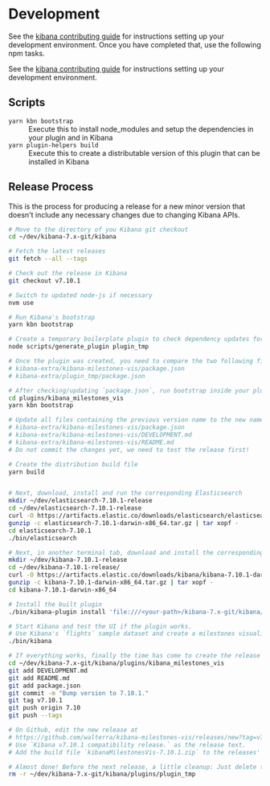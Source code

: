 # Development

See the [kibana contributing guide](https://github.com/elastic/kibana/blob/master/CONTRIBUTING.md) for instructions setting up your development environment. Once you have completed that, use the following npm tasks.

See the [kibana contributing guide](https://github.com/elastic/kibana/blob/master/CONTRIBUTING.md) for instructions setting up your development environment.

## Scripts

<dl>
  <dt><code>yarn kbn bootstrap</code></dt>
  <dd>Execute this to install node_modules and setup the dependencies in your plugin and in Kibana</dd>

  <dt><code>yarn plugin-helpers build</code></dt>
  <dd>Execute this to create a distributable version of this plugin that can be installed in Kibana</dd>
</dl>

## Release Process

This is the process for producing a release for a new minor version that doesn't include any necessary changes due to changing Kibana APIs.

```bash
# Move to the directory of you Kibana git checkout
cd ~/dev/kibana-7.x-git/kibana

# Fetch the latest releases
git fetch --all --tags

# Check out the release in Kibana
git checkout v7.10.1

# Switch to updated node-js if necessary
nvm use

# Run Kibana's bootstrap
yarn kbn bootstrap

# Create a temporary boilerplate plugin to check dependency updates for plugins
node scripts/generate_plugin plugin_tmp

# Once the plugin was created, you need to compare the two following files and if necessary update the dependencies in your `package.json`
# kibana-extra/kibana-milestones-vis/package.json
# kibana-extra/plugin_tmp/package.json

# After checking/updating `package.json`, run bootstrap inside your plugin's directory
cd plugins/kibana_milestones_vis
yarn kbn bootstrap

# Update all files containing the previous version name to the new name
# kibana-extra/kibana-milestones-vis/package.json
# kibana-extra/kibana-milestones-vis/DEVELOPMENT.md
# kibana-extra/kibana-milestones-vis/README.md
# Do not commit the changes yet, we need to test the release first!

# Create the distribution build file
yarn build


# Next, download, install and run the corresponding Elasticsearch
mkdir ~/dev/elasticsearch-7.10.1-release
cd ~/dev/elasticsearch-7.10.1-release
curl -O https://artifacts.elastic.co/downloads/elasticsearch/elasticsearch-7.10.1-darwin-x86_64.tar.gz
gunzip -c elasticsearch-7.10.1-darwin-x86_64.tar.gz | tar xopf -
cd elasticsearch-7.10.1
./bin/elasticsearch

# Next, in another terminal tab, download and install the corresponding Kibana release to test the build
mkdir ~/dev/kibana-7.10.1-release
cd ~/dev/kibana-7.10.1-release/
curl -O https://artifacts.elastic.co/downloads/kibana/kibana-7.10.1-darwin-x86_64.tar.gz
gunzip -c kibana-7.10.1-darwin-x86_64.tar.gz | tar xopf -
cd kibana-7.10.1-darwin-x86_64

# Install the built plugin
./bin/kibana-plugin install 'file:///<your-path>/kibana-7.x-git/kibana/plugins/kibana_milestones_vis/build/kibanaMilestonesVis-7.10.1.zip'

# Start Kibana and test the UI if the plugin works.
# Use Kibana's `flights` sample dataset and create a milestones visualization.
./bin/kibana

# If everything works, finally the time has come to create the release on Github.
cd ~/dev/kibana-7.x-git/kibana/plugins/kibana_milestones_vis
git add DEVELOPMENT.md
git add README.md
git add package.json
git commit -m "Bump version to 7.10.1."
git tag v7.10.1
git push origin 7.10
git push --tags

# On Github, edit the new release at
# https://github.com/walterra/kibana-milestones-vis/releases/new?tag=v7.10.1
# Use `Kibana v7.10.1 compatibility release.` as the release text.
# Add the build file `kibanaMilestonesVis-7.10.1.zip` to the releases' binaries.

# Almost done! Before the next release, a little cleanup: Just delete the temporary plugin you create so you can create another one for comparison for the next release.
rm -r ~/dev/kibana-7.x-git/kibana/plugins/plugin_tmp
```
